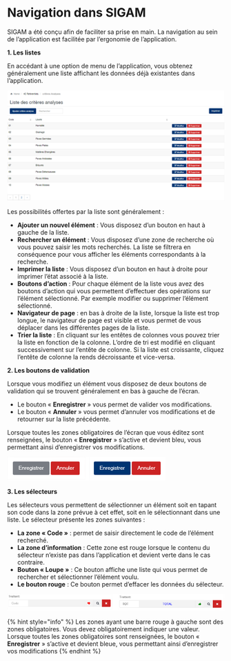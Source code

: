 # Navigation dans SIGAM

SIGAM a été conçu afin de faciliter sa prise en main. La navigation au sein de l’application est facilitée par l’ergonomie de l’application.

&#x20;**1. Les listes**

En accédant à une option de menu de l’application, vous obtenez généralement une liste affichant les données déjà existantes dans l’application.

![](../.gitbook/assets/viewList.png)

Les possibilités offertes par la liste sont généralement :

* **Ajouter un nouvel élément** : Vous disposez d’un bouton en haut à gauche de la liste.
* **Rechercher un élément** : Vous disposez d’une zone de recherche où vous pouvez saisir les mots recherchés. La liste se filtrera en conséquence pour vous afficher les éléments correspondants à la recherche.
* **Imprimer la liste** : Vous disposez d’un bouton en haut à droite pour imprimer l’état associé à la liste.
* **Boutons d’action** : Pour chaque élément de la liste vous avez des boutons d’action qui vous permettent d’effectuer des opérations sur l’élément sélectionné. Par exemple modifier ou supprimer l’élément sélectionné.
* **Navigateur de page** : en bas à droite de la liste, lorsque la liste est trop longue, le navigateur de page est visible et vous permet de vous déplacer dans les différentes pages de la liste.
* **Trier la liste** : En cliquant sur les entêtes de colonnes vous pouvez trier la liste en fonction de la colonne. L’ordre de tri est modifié en cliquant successivement sur l’entête de colonne. Si la liste est croissante, cliquez l’entête de colonne la rends décroissante et vice-versa.

&#x20;**2. Les boutons de validation**

Lorsque vous modifiez un élément vous disposez de deux boutons de validation qui se trouvent généralement en bas à gauche de l’écran.

* Le bouton « **Enregistrer** » vous permet de valider vos modifications.&#x20;
* Le bouton « **Annuler** » vous permet d’annuler vos modifications et de retourner sur la liste précédente.

Lorsque toutes les zones obligatoires de l’écran que vous éditez sont renseignées, le bouton « **Enregistrer** » s’active et devient bleu, vous permettant ainsi d’enregistrer vos modifications.

![](../.gitbook/assets/bouton2.png)

&#x20;**3. Les sélecteurs**

Les sélecteurs vous permettent de sélectionner un élément soit en tapant son code dans la zone prévue à cet effet, soit en le sélectionnant dans une liste. Le sélecteur présente les zones suivantes :

* **La zone « Code »** : permet de saisir directement le code de l’élément recherché.&#x20;
* **La zone d’information** : Cette zone est rouge lorsque le contenu du sélecteur n’existe pas dans l’application et devient verte dans le cas contraire.&#x20;
* **Bouton « Loupe »** : Ce bouton affiche une liste qui vous permet de rechercher et sélectionner l’élément voulu.&#x20;
* **Le bouton rouge** : Ce bouton permet d’effacer les données du sélecteur.

![](../.gitbook/assets/selecteur1.png)

{% hint style="info" %}
&#x20;Les zones ayant une barre rouge à gauche sont des zones obligatoires. Vous devez obligatoirement indiquer une valeur. Lorsque toutes les zones obligatoires sont renseignées, le bouton « **Enregistrer** » s’active et devient bleue, vous permettant ainsi d’enregistrer vos modifications
{% endhint %}
